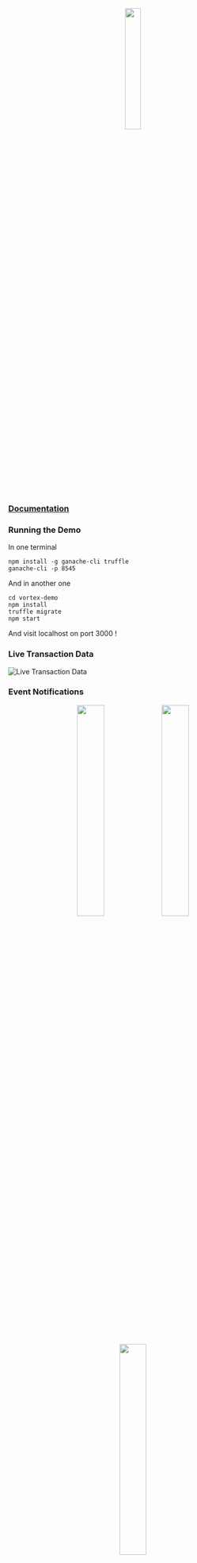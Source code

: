 <!--
  Title: Vortex Demo
  Description: And Ethereum Dapp React and Redux tool taking care of transactions, smart contracts and many more !
  Author: mortimr
  -->
<div align="center" >
<img width="25%" src="https://raw.githubusercontent.com/Horyus/vortex-demo/master/https://raw.githubusercontent.com/Horyus/vortex-demo/master/.assets/VortexDemo.png">
</div>

### [Documentation](https://vort-x.readthedocs.io/en/develop/tutorial)

### Running the Demo

In one terminal
```
npm install -g ganache-cli truffle
ganache-cli -p 8545
```

And in another one
```
cd vortex-demo
npm install
truffle migrate
npm start
```

And visit localhost on port 3000 !

### Live Transaction Data

![Live Transaction Data](https://raw.githubusercontent.com/Horyus/vortex-demo/master/.assets/LiveTransactionData.png)

### Event Notifications

<div align="center" >
<img width="33%" src="https://raw.githubusercontent.com/Horyus/vortex-demo/master/.assets/EventNotification_1.png">
<img width="33%" src="https://raw.githubusercontent.com/Horyus/vortex-demo/master/.assets/EventNotification_2.png">
<img width="33%" src="https://raw.githubusercontent.com/Horyus/vortex-demo/master/.assets/EventNotification_3.png">
</div>


### Contract Interactions

![Contract Interactions](https://raw.githubusercontent.com/Horyus/vortex-demo/master/.assets/ContractInteraction.png)

### Event Feed

![Event Feed](https://raw.githubusercontent.com/Horyus/vortex-demo/master/.assets/EventFeed.png)

### IPFS Content Fetching

![IPFS Fetching](https://raw.githubusercontent.com/Horyus/vortex-demo/master/.assets/IpfsFetching.png)

